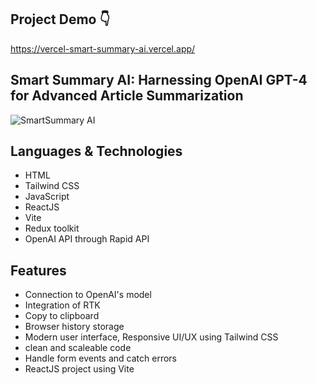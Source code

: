 ## Project Demo 👇
https://vercel-smart-summary-ai.vercel.app/

## Smart Summary AI: Harnessing OpenAI GPT-4 for Advanced Article Summarization
![SmartSummary AI](https://res.cloudinary.com/dxpumqauw/image/upload/c_pad,b_auto:predominant,fl_preserve_transparency/v1683552347/Smart_Summary_AI_gxaoh1.jpg)

## Languages & Technologies
- HTML
- Tailwind CSS
- JavaScript
- ReactJS
- Vite
- Redux toolkit
- OpenAI API through Rapid API

## Features
- Connection to OpenAI's model
- Integration of RTK
- Copy to clipboard
- Browser history storage
- Modern user interface, Responsive UI/UX using Tailwind CSS
- clean and scaleable code
- Handle form events and catch errors
- ReactJS project using Vite
 
